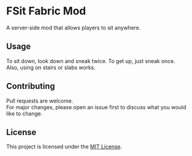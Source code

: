# FSit Fabric Mod

A server-side mod that allows players to sit anywhere.

## Usage

To sit down, look down and sneak twice.
To get up, just sneak once.  
Also, using on stairs or slabs works.

## Contributing

Pull requests are welcome.  
For major changes, please open an issue first to discuss what you would like to change.

## License

This project is licensed under the [MIT License][license].

[license]: ./LICENSE
